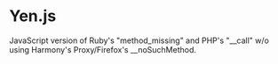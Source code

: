 Yen.js
======

JavaScript version of Ruby's "method_missing" and PHP's "__call" w/o using Harmony's Proxy/Firefox's __noSuchMethod.
